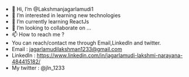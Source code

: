 - 👋 Hi, I’m @Lakshmanjagarlamudi1
- 👀 I’m interested in learning new technologies
- 🌱 I’m currently learning ReactJs
- 💞️ I’m looking to collaborate on ...
- 📫 How to reach me ?
- You can reach/contact me through Email,LinkedIn and twitter.
- Email : jagarlamudilakshman1233@gmail.com
- LinkedIn : https://www.linkedin.com/in/jagarlamudi-lakshmi-narayana-484415182/
- My twitter : @jln_1233
<!---
Lakshmanjagarlamudi1/Lakshmanjagarlamudi1 is a ✨ special ✨ repository because its `README.md` (this file) appears on your GitHub profile.
You can click the Preview link to take a look at your changes.
--->
